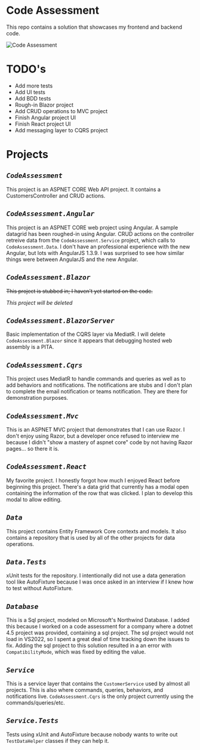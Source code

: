 # Code Assessment
This repo contains a solution that showcases my frontend and backend code.

![Code Assessment](https://github.com/dsbissett/CodeAssessment/actions/workflows/dotnet.yml/badge.svg)

# TODO's
- Add more tests
- Add UI tests
- Add BDD tests
- Rough-in Blazor project
- Add CRUD operations to MVC project
- Finish Angular project UI
- Finish React project UI
- Add messaging layer to CQRS project
  
# Projects
## ___`CodeAssessment`___
This project is an ASPNET CORE Web API project.  It contains a CustomersController and CRUD actions.

## ___`CodeAssessment.Angular`___
This project is an ASPNET CORE web project using Angular.  A sample datagrid has been roughed-in using Angular.  CRUD actions on the controller retreive data from the `CodeAssessment.Service` project, which calls to `CodeAssessment.Data`.  I don't have an professional experience with the new Angular, but lots with AngularJS 1.3.9.  I was surprised to see how similar things were between AngularJS and the new Angular.

## ___`CodeAssessment.Blazor`___
~~This project is stubbed in; I haven't yet started on the code.~~

_This project will be deleted_

## ___`CodeAssessment.BlazorServer`___
Basic implementation of the CQRS layer via MediatR.  I will delete `CodeAssessment.Blazor` since it appears that debugging hosted web assembly is a PITA.

## ___`CodeAssessment.Cqrs`___
This project uses MediatR to handle commands and queries as well as to add behaviors and notifications.  The notifications are stubs and I don't plan to complete the email notification or teams notification.  They are there for demonstration purposes.

## ___`CodeAssessment.Mvc`___
This is an ASPNET MVC project that demonstrates that I can use Razor.  I don't enjoy using Razor, but a developer once refused to interview me because I didn't "show a mastery of aspnet core" code by not having Razor pages... so there it is.

## ___`CodeAssessment.React`___
My favorite project.  I honestly forgot how much I enjoyed React before beginning this project.  There's a data grid that currently has a modal open containing the information of the row that was clicked.  I plan to develop this modal to allow editing.

## ___`Data`___
This project contains Entity Framework Core contexts and models.  It also contains a repository that is used by all of the other projects for data operations.

## ___`Data.Tests`___
xUnit tests for the repository.  I intentionally did not use a data generation tool like AutoFixture because I was once asked in an interview if I knew how to test without AutoFixture.

## ___`Database`___
This is a Sql project, modeled on Microsoft's Northwind Database.  I added this because I worked on a code assessment for a company where a dotnet 4.5 project was provided, containing a sql project.  The sql project would not load in VS2022, so I spent a great deal of time tracking down the issues to fix.  Adding the sql project to this solution resulted in a an error with `CompatibilityMode`, which was fixed by editing the value.

## ___`Service`___
This is a service layer that contains the `CustomerService` used by almost all projects.  This is also where commands, queries, behaviors, and notifications live.  `CodeAssessment.Cqrs` is the only project currently using the commands/queries/etc.

## ___`Service.Tests`___
Tests using xUnit and AutoFixture because nobody wants to write out `TestDataHelper` classes if they can help it.
